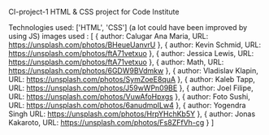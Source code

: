 CI-project-1
HTML & CSS project for Code Institute


Technologies used: ['HTML', 'CSS'] (a lot could have been improved by using JS)
images used : [
    {
    author: Calugar Ana Maria,
    URL: https://unsplash.com/photos/BHeueUanvrU
    },
    {
    author: Kevin Schmid,
    URL: https://unsplash.com/photos/ftA71vetxuo
    },
    {
    author: Jessica Lewis,
    URL: https://unsplash.com/photos/ftA71vetxuo
    },
    {
    author: Math,
    URL: https://unsplash.com/photos/6GDW9BVdmkw
    },
    {
    author: Vladislav Klapin,
    URL: https://unsplash.com/photos/SymZoeE8quA
    },
    {
    author: Kaleb Tapp,
    URL: https://unsplash.com/photos/J59wWPn09BE
    },
    {
    author: Joel Filipe,
    URL: https://unsplash.com/photos/VuwAfoHpxgs
    },
    {
    author: Foto Sushi,
    URL: https://unsplash.com/photos/6anudmpILw4
    },
    {
    author: Yogendra Singh
    URL: https://unsplash.com/photos/HrpYHchKb5Y
    },
    {
    author: Jonas Kakaroto,
    URL: https://unsplash.com/photos/Fs8ZFfVh-cg
    }
]
